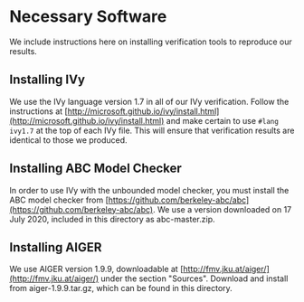# Necessary Software

We include instructions here on installing verification tools to reproduce our results.

## Installing IVy
We use the IVy language version 1.7 in all of our IVy verification. Follow the instructions at [http://microsoft.github.io/ivy/install.html](http://microsoft.github.io/ivy/install.html) and make certain to use `#lang ivy1.7` at the top of each IVy file. This will ensure that verification results are identical to those we produced.

## Installing ABC Model Checker
In order to use IVy with the unbounded model checker, you must install the ABC model checker from [https://github.com/berkeley-abc/abc](https://github.com/berkeley-abc/abc). We use a version downloaded on 17 July 2020, included in this directory as abc-master.zip.

## Installing AIGER
We use AIGER version 1.9.9, downloadable at [http://fmv.jku.at/aiger/](http://fmv.jku.at/aiger/) under the section "Sources". Download and install from aiger-1.9.9.tar.gz, which can be found in this directory.
